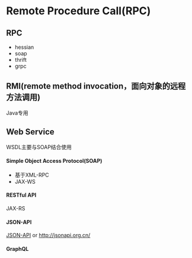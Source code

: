 # Remote Procedure Call(RPC)
## RPC
- hessian
- soap
- thrift
- grpc
## RMI(remote method invocation，面向对象的远程方法调用)
Java专用
## Web Service
WSDL主要与SOAP结合使用
#### Simple Object Access Protocol(SOAP)
- 基于XML-RPC
- JAX-WS
#### RESTful API
JAX-RS
#### JSON-API
[JSON-API](http://jsonapi.org/) or http://jsonapi.org.cn/
#### GraphQL